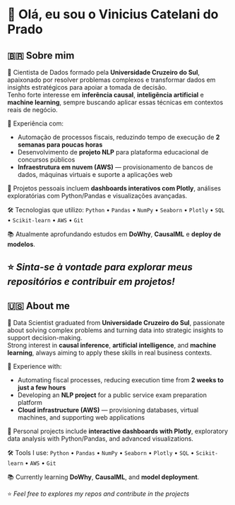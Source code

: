 # 👋 Olá, eu sou o Vinicius Catelani do Prado

## 🇧🇷 Sobre mim
🎯 Cientista de Dados formado pela **Universidade Cruzeiro do Sul**, apaixonado por resolver problemas complexos e transformar dados em insights estratégicos para apoiar a tomada de decisão.  
Tenho forte interesse em **inferência causal**, **inteligência artificial** e **machine learning**, sempre buscando aplicar essas técnicas em contextos reais de negócio.  

💼 Experiência com:
- Automação de processos fiscais, reduzindo tempo de execução de **2 semanas para poucas horas**  
- Desenvolvimento de **projeto NLP** para plataforma educacional de concursos públicos  
- **Infraestrutura em nuvem (AWS)** — provisionamento de bancos de dados, máquinas virtuais e suporte a aplicações web  

🚀 Projetos pessoais incluem **dashboards interativos com Plotly**, análises exploratórias com Python/Pandas e visualizações avançadas.  

🛠️ Tecnologias que utilizo:
`Python` • `Pandas` • `NumPy` • `Seaborn` • `Plotly` • `SQL` • `Scikit-learn` • `AWS` • `Git`  

📚 Atualmente aprofundando estudos em **DoWhy**, **CausalML** e **deploy de modelos**.

⭐ *Sinta-se à vontade para explorar meus repositórios e contribuir em projetos!*
---

## 🇺🇸 About me
🎯 Data Scientist graduated from **Universidade Cruzeiro do Sul**, passionate about solving complex problems and turning data into strategic insights to support decision-making.  
Strong interest in **causal inference**, **artificial intelligence**, and **machine learning**, always aiming to apply these skills in real business contexts.  

💼 Experience with:
- Automating fiscal processes, reducing execution time from **2 weeks to just a few hours**  
- Developing an **NLP project** for a public service exam preparation platform  
- **Cloud infrastructure (AWS)** — provisioning databases, virtual machines, and supporting web applications  

🚀 Personal projects include **interactive dashboards with Plotly**, exploratory data analysis with Python/Pandas, and advanced visualizations.  

🛠️ Tools I use:
`Python` • `Pandas` • `NumPy` • `Seaborn` • `Plotly` • `SQL` • `Scikit-learn` • `AWS` • `Git`  

📚 Currently learning **DoWhy**, **CausalML**, and **model deployment**.

⭐ *Feel free to explores my repos and contribute in the projects*
